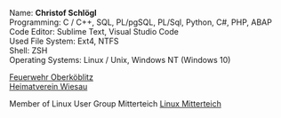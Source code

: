 Name: **Christof Schlögl**  
Programming: C / C++, SQL,  PL/pgSQL, PL/Sql, Python, C#, PHP, ABAP  
Code Editor: Sublime Text, Visual Studio Code  
Used File System: Ext4, NTFS  
Shell: ZSH  
Operating Systems: Linux / Unix, Windows NT (Windows 10)  

[Feuerwehr Oberköblitz](https://www.feuerwehr-oberkoeblitz.de) \
[Heimatverein Wiesau](https://www.heimatverein-wiesau.de)

Member of Linux User Group Mitterteich
[Linux Mitterteich](https://www.linux-mitterteich.de/)
